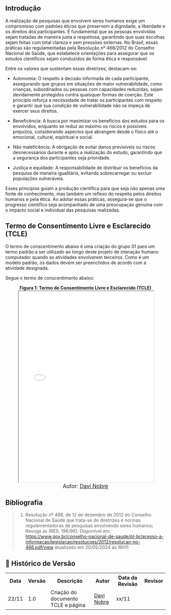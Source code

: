## Introdução
A realização de pesquisas que envolvem seres humanos exige um compromisso com padrões éticos que preservem a dignidade, a liberdade e os direitos dos participantes. É fundamental que as pessoas envolvidas sejam tratadas de maneira justa e respeitosa, garantindo que suas escolhas sejam feitas com total clareza e sem pressões externas. No Brasil, essas práticas são regulamentadas pela Resolução nº 466/2012 do Conselho Nacional de Saúde, que estabelece orientações para assegurar que os estudos científicos sejam conduzidos de forma ética e responsável.

Entre os valores que sustentam essas diretrizes, destacam-se:

- Autonomia: O respeito à decisão informada de cada participante, assegurando que grupos em situações de maior vulnerabilidade, como crianças, subordinados ou pessoas com capacidades reduzidas, sejam devidamente protegidos contra quaisquer formas de coerção. Este princípio reforça a necessidade de tratar os participantes com respeito e garantir que sua condição de vulnerabilidade não os impeça de exercer seus direitos.

- Beneficência: A busca por maximizar os benefícios dos estudos para os envolvidos, enquanto se reduz ao máximo os riscos e possíveis prejuízos, considerando aspectos que abrangem desde o físico até o emocional, cultural, espiritual e social.

- Não maleficência: A obrigação de evitar danos previsíveis ou riscos desnecessários durante e após a realização do estudo, garantindo que a segurança dos participantes seja prioridade.

- Justiça e equidade: A responsabilidade de distribuir os benefícios da pesquisa de maneira igualitária, evitando sobrecarregar ou excluir populações vulneráveis.

Esses princípios guiam a produção científica para que seja não apenas uma fonte de conhecimento, mas também um reflexo do respeito pelos direitos humanos e pela ética. Ao adotar essas práticas, assegura-se que o progresso científico seja acompanhado de uma preocupação genuína com o impacto social e individual das pesquisas realizadas.


## Termo de Consentimento Livre e Esclarecido (TCLE)

O termo de conscentimento abaixo é uma criação do grupo 01 para um termo padrão a ser utilizado ao longo deste projeto de interação humano computador quando as atividades envolverem terceiros. Como é um modelo padrão, os dados devem ser preenchidos de acordo com a atividade designada. 

Segue o termo de conscentimento abaixo: 

<figure>
  <figcaption style="text-align: center; font-weight: bold;">
    Figura 1: Termo de Consentimento Livre e Esclarecido (TCLE)
  </figcaption>
  <iframe src="../../assets/TCLE.pdf" width="100%" height="600px"></iframe>
  <figcaption style="text-align: center; font-size: 17px;">
    Autor: <a href="https://github.com/Jagaima" target="_blank">Davi Nobre</a>
  </figcaption>
</figure>

## Bibliografia
> 1. Resolução nº 466, de 12 de dezembro de 2012 do Conselho Nacional de Saúde que trata-se de diretrizes e normas regulamentadoras de pesquisas envolvendo seres humanos; Revoga as (RES. 196/96); Disponível em: <https://www.gov.br/conselho-nacional-de-saude/pt-br/acesso-a-informacao/legislacao/resolucoes/2012/resolucao-no-466.pdf/view> atualizado em 20/05/2024 ás 16h11 </br>

## :round_pushpin: Histórico de Versão 

<div align="center">
    <table>
        <tr>
            <th>Data</th>
            <th>Versão</th>
            <th>Descrição</th>
            <th>Autor</th>
            <th>Data da Revisão</th>
            <th>Revisor</th>
        </tr>
        <tr>
            <td>22/11</td>
            <td>1.0</td>
            <td>Criação do documento TCLE e página </td>
            <td><a href="https://github.com/Jagaima">Davi Nobre</a></td>
            <td>xx/11</td>
            <td><a</a></td>
        </tr>
    </table>
</div>
